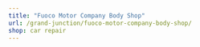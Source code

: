 ```yaml
---
title: "Fuoco Motor Company Body Shop"
url: /grand-junction/fuoco-motor-company-body-shop/
shop: car repair
---
```

